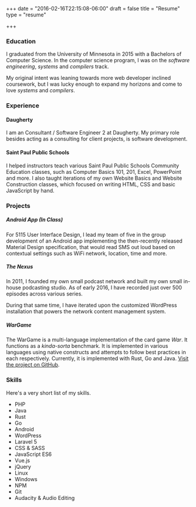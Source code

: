 +++
date = "2016-02-16T22:15:08-06:00"
draft = false
title = "Resume"
type = "resume"

+++

### Education

I graduated from the University of Minnesota in 2015 with a Bachelors of Computer Science. In the computer science program, I was on the *software engineering*, *systems* and *compilers* track.

My original intent was leaning towards more web developer inclined coursework, but I was lucky enough to expand my horizons and come to love *systems* and *compilers*.

### Experience

#### Daugherty
I am an Consultant / Software Engineer 2 at Daugherty. My primary role besides acting as a consulting for client projects, is software development.

#### Saint Paul Public Schools
I helped instructors teach various Saint Paul Public Schools Community Education classes, such as Computer Basics 101, 201, Excel, PowerPoint and more. I also taught iterations of my own Website Basics and Website Construction classes, which focused on writing HTML, CSS and basic JavaScript by hand.

### Projects

##### Android App (In Class)

For 5115 User Interface Design, I lead my team of five in the group development of an Android app implementing the then-recently released Material Design specification, that would read SMS out loud based on contextual settings such as WiFi network, location, time and more.

##### The Nexus

In 2011, I founded my own small podcast network and built my own small in-house podcasting studio. As of early 2016, I have recorded just over 500 episodes across various series.

During that same time, I have iterated upon the customized WordPress installation that powers the network content management system.

##### WarGame

The WarGame is a multi-language implementation of the card game *War*. It functions as a *kinda-sorta* benchmark. It is implemented in various languages using native constructs and attempts to follow best practices in each respectively. Currently, it is implemented with Rust, Go and Java. [Visit the project on GitHub](https://github.com/WarGameBenchmarks).

### Skills

Here's a very short list of my skills.

- PHP
- Java
- Rust
- Go
- Android
- WordPress
- Laravel 5
- CSS & SASS
- JavaScript ES6
- Vue.js
- jQuery
- Linux
- Windows
- NPM
- Git
- Audacity & Audio Editing
